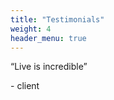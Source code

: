 ```yaml
---
title: "Testimonials"
weight: 4
header_menu: true
---
```


<div class="testimonial">
  <p>“Live is incredible”</p>

  <div class="testimonial-candidate">
   <p>- client</p>
  </div>
</div>